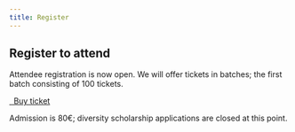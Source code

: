 ```yaml
---
title: Register
---
```


## Register to attend

Attendee registration is now open. We will offer tickets in batches; the first batch consisting of 100 tickets.

<a class="btn btn-lg btn-default" href="
 https://www.regonline.com/PromCon2017" target="_blank" role="button">
  <i class="fa fa-briefcase"></i>&nbsp;&nbsp;Buy ticket
</a>

Admission is 80€; diversity scholarship applications are closed at this point.
